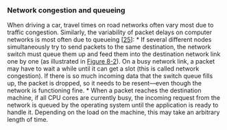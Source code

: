 ### Network congestion and queueing 
When driving a car, travel times on road networks often vary most due to traffic congestion.
Similarly, the variability of packet delays on computer networks is most often due to queueing
[[25](ch08.html#Grosvenor2015vz)]: *  If several different nodes simultaneously try to send packets to the same destination, the network
switch must queue them up and feed them into the destination network link one by one (as illustrated
in [Figure 8-2](#fig_distributed_switch_queueing)). On a busy network link, a packet may have to wait a while
until it can get a slot (this is called network congestion). If there is so much incoming data
that the switch queue fills up, the packet is dropped, so it needs to be resent—even though
the network is functioning fine. *  When a packet reaches the destination machine, if all CPU cores are currently busy, the incoming
request from the network is queued by the operating system until the application is ready to
handle it. Depending on the load on the machine, this may take an arbitrary length of time.
